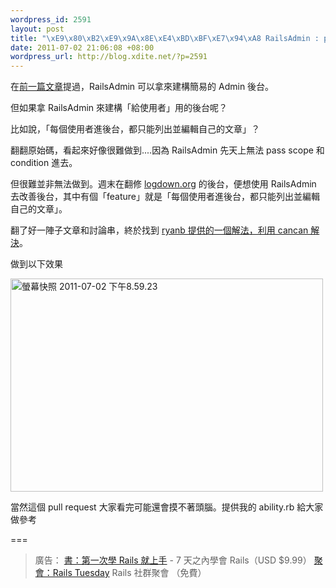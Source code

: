 ```yaml
--- 
wordpress_id: 2591
layout: post
title: "\xE9\x80\xB2\xE9\x9A\x8E\xE4\xBD\xBF\xE7\x94\xA8 RailsAdmin : passing condition"
date: 2011-07-02 21:06:08 +08:00
wordpress_url: http://blog.xdite.net/?p=2591
---
```

在<a href="http://blog.xdite.net/?p=2559">前一篇文章</a>提過，RailsAdmin 可以拿來建構簡易的 Admin 後台。

但如果拿 RailsAdmin 來建構「給使用者」用的後台呢？

比如說，「每個使用者進後台，都只能列出並編輯自己的文章」？

翻翻原始碼，看起來好像很難做到....因為 RailsAdmin 先天上無法 pass scope 和 condition 進去。

但很難並非無法做到。週末在翻修 <a href="http://logdown.org">logdown.org</a> 的後台，便想使用 RailsAdmin 去改善後台，其中有個「feature」就是「每個使用者進後台，都只能列出並編輯自己的文章」。

翻了好一陣子文章和討論串，終於找到 <a href="https://github.com/sferik/rails_admin/pull/301">ryanb 提供的一個解法，利用 cancan 解決</a>。

做到以下效果

<a href="http://www.flickr.com/photos/xdite/5893927412/" title="螢幕快照 2011-07-02 下午8.59.23 by xdite, on Flickr"><img src="http://farm6.static.flickr.com/5306/5893927412_fa0c1890d4.jpg" width="500" height="341" alt="螢幕快照 2011-07-02 下午8.59.23"></a>

當然這個 pull request 大家看完可能還會摸不著頭腦。提供我的 ability.rb 給大家做參考

<script src="https://gist.github.com/1060066.js?file=ability.rb"></script>

===
			<blockquote>

廣告：
<a href="http://rails-101.logdown.com/">書：第一次學 Rails 就上手</a> - 7 天之內學會 Rails（USD $9.99）
<a href="http://registrano.com/group/rubytaiwan">聚會：Rails Tuesday</a> Rails 社群聚會 （免費）
</blockquote>
		

